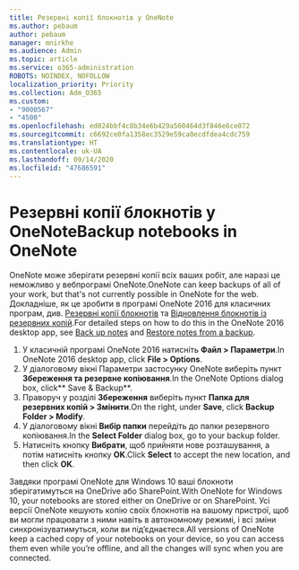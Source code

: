 ```yaml
---
title: Резервні копії блокнотів у OneNote
ms.author: pebaum
author: pebaum
manager: mnirkhe
ms.audience: Admin
ms.topic: article
ms.service: o365-administration
ROBOTS: NOINDEX, NOFOLLOW
localization_priority: Priority
ms.collection: Adm_O365
ms.custom:
- "9000567"
- "4500"
ms.openlocfilehash: ed024bbf4c8b34e6b429a560464d3f846e6ce072
ms.sourcegitcommit: c6692ce0fa1358ec3529e59ca0ecdfdea4cdc759
ms.translationtype: HT
ms.contentlocale: uk-UA
ms.lasthandoff: 09/14/2020
ms.locfileid: "47686591"
---
```

# <a name="backup-notebooks-in-onenote"></a><span data-ttu-id="54a29-102">Резервні копії блокнотів у OneNote</span><span class="sxs-lookup"><span data-stu-id="54a29-102">Backup notebooks in OneNote</span></span>

<span data-ttu-id="54a29-103">OneNote може зберігати резервні копії всіх ваших робіт, але наразі це неможливо у вебпрограмі OneNote.</span><span class="sxs-lookup"><span data-stu-id="54a29-103">OneNote can keep backups of all of your work, but that's not currently possible in OneNote for the web.</span></span> <span data-ttu-id="54a29-104">Докладніше, як це зробити в програмі OneNote 2016 для класичних програм, див. [Резервні копії блокнотів](https://support.office.com/article/back-up-notes-f58b34b0-611d-435e-87fa-7942a1767af4#id0eaabaaa=2016,_2013,_2010) та [Відновлення блокнотів із резервних копій](https://support.microsoft.com/office/5daf9cb0-6769-4998-a5de-f044fdd0d831).</span><span class="sxs-lookup"><span data-stu-id="54a29-104">For detailed steps on how to do this in the OneNote 2016 desktop app, see [Back up notes](https://support.office.com/article/back-up-notes-f58b34b0-611d-435e-87fa-7942a1767af4#id0eaabaaa=2016,_2013,_2010) and [Restore notes from a backup](https://support.microsoft.com/office/5daf9cb0-6769-4998-a5de-f044fdd0d831).</span></span>

1. <span data-ttu-id="54a29-105">У класичній програмі OneNote 2016 натисніть **Файл > Параметри**.</span><span class="sxs-lookup"><span data-stu-id="54a29-105">In OneNote 2016 desktop app, click **File > Options**.</span></span>
2. <span data-ttu-id="54a29-106">У діалоговому вікні Параметри застосунку OneNote виберіть пункт **Збереження та резервне копіювання**.</span><span class="sxs-lookup"><span data-stu-id="54a29-106">In the OneNote Options dialog box, click\*\* Save & Backup\*\*.</span></span>
3. <span data-ttu-id="54a29-107">Праворуч у розділі **Збереження** виберіть пункт **Папка для резервних копій > Змінити**.</span><span class="sxs-lookup"><span data-stu-id="54a29-107">On the right, under **Save**, click **Backup Folder > Modify**.</span></span>
4. <span data-ttu-id="54a29-108">У діалоговому вікні **Вибір папки** перейдіть до папки резервного копіювання.</span><span class="sxs-lookup"><span data-stu-id="54a29-108">In the **Select Folder** dialog box, go to your backup folder.</span></span>
5. <span data-ttu-id="54a29-109">Натисніть кнопку **Вибрати**, щоб прийняти нове розташування, а потім натисніть кнопку **OK**.</span><span class="sxs-lookup"><span data-stu-id="54a29-109">Click **Select** to accept the new location, and then click **OK**.</span></span>

<span data-ttu-id="54a29-110">Завдяки програмі OneNote для Windows 10 ваші блокноти зберігатимуться на OneDrive або SharePoint.</span><span class="sxs-lookup"><span data-stu-id="54a29-110">With OneNote for Windows 10, your notebooks are stored either on OneDrive or on SharePoint.</span></span> <span data-ttu-id="54a29-111">Усі версії OneNote кешують копію своїх блокнотів на вашому пристрої, щоб ви могли працювати з ними навіть в автономному режимі, і всі зміни синхронізуватимуться, коли ви під’єднаєтеся.</span><span class="sxs-lookup"><span data-stu-id="54a29-111">All versions of OneNote keep a cached copy of your notebooks on your device, so you can access them even while you’re offline, and all the changes will sync when you are connected.</span></span>
